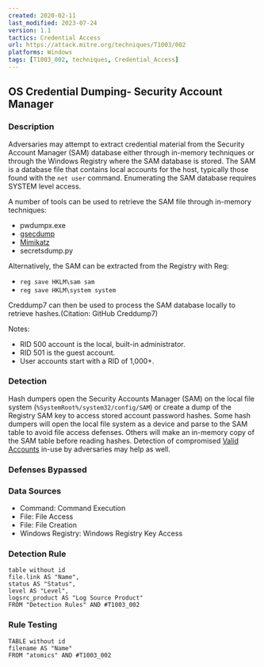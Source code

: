 ```yaml
---
created: 2020-02-11
last_modified: 2023-07-24
version: 1.1
tactics: Credential Access
url: https://attack.mitre.org/techniques/T1003/002
platforms: Windows
tags: [T1003_002, techniques, Credential_Access]
---
```


## OS Credential Dumping- Security Account Manager

### Description

Adversaries may attempt to extract credential material from the Security Account Manager (SAM) database either through in-memory techniques or through the Windows Registry where the SAM database is stored. The SAM is a database file that contains local accounts for the host, typically those found with the <code>net user</code> command. Enumerating the SAM database requires SYSTEM level access.

A number of tools can be used to retrieve the SAM file through in-memory techniques:

* pwdumpx.exe
* [gsecdump](https://attack.mitre.org/software/S0008)
* [Mimikatz](https://attack.mitre.org/software/S0002)
* secretsdump.py

Alternatively, the SAM can be extracted from the Registry with Reg:

* <code>reg save HKLM\sam sam</code>
* <code>reg save HKLM\system system</code>

Creddump7 can then be used to process the SAM database locally to retrieve hashes.(Citation: GitHub Creddump7)

Notes: 

* RID 500 account is the local, built-in administrator.
* RID 501 is the guest account.
* User accounts start with a RID of 1,000+.


### Detection

Hash dumpers open the Security Accounts Manager (SAM) on the local file system (<code>%SystemRoot%/system32/config/SAM</code>) or create a dump of the Registry SAM key to access stored account password hashes. Some hash dumpers will open the local file system as a device and parse to the SAM table to avoid file access defenses. Others will make an in-memory copy of the SAM table before reading hashes. Detection of compromised [Valid Accounts](https://attack.mitre.org/techniques/T1078) in-use by adversaries may help as well.

### Defenses Bypassed



### Data Sources

  - Command: Command Execution
  -  File: File Access
  -  File: File Creation
  -  Windows Registry: Windows Registry Key Access
### Detection Rule

```dataview
table without id
file.link AS "Name",
status AS "Status",
level AS "Level",
logsrc_product AS "Log Source Product"
FROM "Detection Rules" AND #T1003_002
```

### Rule Testing

```dataview
TABLE without id
filename AS "Name"
FROM "atomics" AND #T1003_002
```

